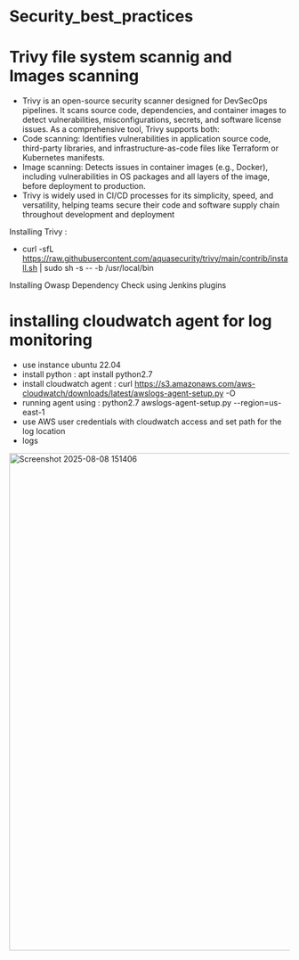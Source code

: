 # Security_best_practices

# Trivy file system scannig and Images scanning 

- Trivy is an open-source security scanner designed for DevSecOps pipelines. It scans source code, dependencies, and container images to detect vulnerabilities, misconfigurations, secrets, and software license issues. As a comprehensive tool, Trivy supports both:
- Code scanning: Identifies vulnerabilities in application source code, third-party libraries, and infrastructure-as-code files like Terraform or Kubernetes manifests.
- Image scanning: Detects issues in container images (e.g., Docker), including vulnerabilities in OS packages and all layers of the image, before deployment to production.
- Trivy is widely used in CI/CD processes for its simplicity, speed, and versatility, helping teams secure their code and software supply chain throughout development and deployment

Installing Trivy :
- curl -sfL https://raw.githubusercontent.com/aquasecurity/trivy/main/contrib/install.sh | sudo sh -s -- -b /usr/local/bin

Installing Owasp Dependency Check using Jenkins plugins

# installing cloudwatch agent for log monitoring 
- use instance ubuntu 22.04
- install python : apt install python2.7
- install cloudwatch agent : curl https://s3.amazonaws.com/aws-cloudwatch/downloads/latest/awslogs-agent-setup.py -O
- running agent using : python2.7 awslogs-agent-setup.py --region=us-east-1
- use AWS user credentials with cloudwatch access and set path for the log location
- logs 
<img width="1919" height="893" alt="Screenshot 2025-08-08 151406" src="https://github.com/user-attachments/assets/647563c6-e18d-427b-9fbc-60f2540462fc" />


